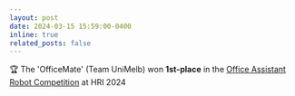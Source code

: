 ```yaml
---
layout: post
date: 2024-03-15 15:59:00-0400
inline: true
related_posts: false
---
```


🏆 The 'OfficeMate' (Team UniMelb) won **1st-place** in the [Office Assistant Robot Competition](https://hri2024c.web.app/hri2014rc3.html) at HRI 2024
